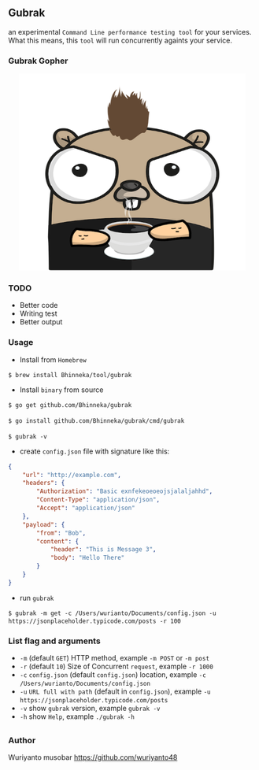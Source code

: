 ## Gubrak

an experimental `Command Line performance testing tool` for your services. What this means, this `tool` will run concurrently againts your service.

### Gubrak Gopher

<p align="center">
  <img width="460" height="400" src="./files/gubrak.png">
</p>

### TODO
- Better code
- Writing test
- Better output

### Usage

- Install from `Homebrew`
```shell
$ brew install Bhinneka/tool/gubrak
```

- Install `binary` from source
```shell
$ go get github.com/Bhinneka/gubrak

$ go install github.com/Bhinneka/gubrak/cmd/gubrak

$ gubrak -v
```

- create `config.json` file with signature like this:
```json
{
    "url": "http://example.com",
    "headers": {
        "Authorization": "Basic exnfekeoeoeojsjalaljahhd",
        "Content-Type": "application/json",
        "Accept": "application/json"
    },
	"payload": {
		"from": "Bob",
		"content": {
			"header": "This is Message 3",
			"body": "Hello There"
		}
	}
}
```

- run `gubrak`
```shell
$ gubrak -m get -c /Users/wurianto/Documents/config.json -u https://jsonplaceholder.typicode.com/posts -r 100
```

### List flag and arguments
- `-m` (default `GET`) HTTP method, example `-m POST` or `-m post`
- `-r` (default `10`) Size of Concurrent `request`, example `-r 1000`
- `-c` `config.json` (default `config.json`) location, example `-c /Users/wurianto/Documents/config.json`
- `-u` `URL full with path` (default in `config.json`), example `-u https://jsonplaceholder.typicode.com/posts`
- `-v` show `gubrak` version, example `gubrak -v`
- `-h` show `Help`, example `./gubrak -h`

##

### Author
Wuriyanto musobar https://github.com/wuriyanto48